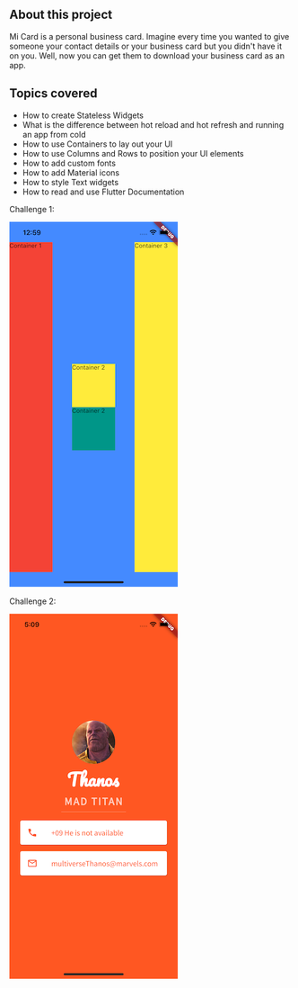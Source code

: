 ## About this project

Mi Card is a personal business card. Imagine every time you wanted to give someone your contact details or your business card but you didn't have it on you. Well, now you can get them to download your business card as an app.

## Topics covered

* How to create Stateless Widgets
* What is the difference between hot reload and hot refresh and running an app from cold
* How to use Containers to lay out your UI
* How to use Columns and Rows to position your UI elements
* How to add custom fonts
* How to add Material icons
* How to style Text widgets
* How to read and use Flutter Documentation

Challenge 1:

![alt text](https://github.com/NilaakashSingh/mi_card_flutter/blob/master/Container_with_row_and_column.png)

Challenge 2:

![alt text](https://github.com/NilaakashSingh/mi_card_flutter/blob/master/MiCard_Thanos.png)

